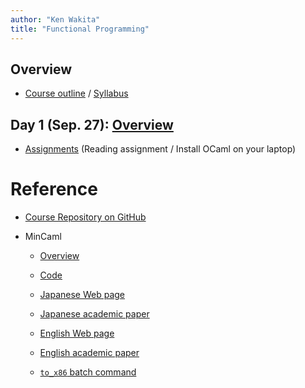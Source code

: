 ```yaml
---
author: "Ken Wakita"
title: "Functional Programming"
---
```


## Overview

- [Course outline](/fp2018/slide/00-outline.html) / [Syllabus](/fp2018/pdf/syllabus.pdf)

## Day 1 (Sep. 27): [Overview](/fp2018/slide/01-overview.html)

- [Assignments](/fp2018/slide/01-overview.html#assignments) (Reading assignment / Install OCaml on your laptop)

<!--

## Day 2 (Oct. 1): [Introduction to functional programming in OCaml (1)](/fp2018/slide/02-ocaml1.html)

- [Coding Assignment](/fp2018/page/assignment1.html) --- A few pages added on Sep. 30.  They reflect some of the questions raised during the class.

## Day 3 (Oct. 4): [Introduction to functional programming in OCaml (2)](/fp2018/slide/03-ocaml2.html)

## Day 4 (Oct. 11): [OCaml tools and standard libraries](/fp2018/slide/04-ocaml3.html) / [Examples](https://github.com/wakita/fp2018/tree/master/fp04/)

## Day 5 (Oct. 15): [Min-caml organization](/fp2018/slide/05-mincaml.html)

## Day 6 (Oct. 18): [Lexer / Parser / Abstract Syntax Tree](/fp2018/slide/06-parser.html) -- Reading assignment on Unification (see the slide)

## Day 7 (Oct. 22): [Typing](/fp2018/slide/07-typing.html), [A sample quiz](/fp2018/quiz/1019-unification.html)

## Day 8 (Oct. 25): [K-Normalization and $\alpha$ conversion](/fp2018/slide/08-knf.html), [Quiz](/fp2018/quiz/1023-unification.html)

## Day 9 (Oct. 29): [Optimization 1](/fp2018/slide/09-optimize.html), Checkout the [`ocamlinit.ml`](https://github.com/wakita/fp2018/blob/master/ocamlinit.ml) file.

## Day 10 (Nov. 1): [Optimization 2](/fp2018/slide/10-optimize.html)

## Day 11 (Nov. 3): [Closure Conversion](/fp2018/slide/11-closure.html) -- [Assignment](/fp2018/page/assignment3.html)
## Day 12 (Nov. 5): [Implementation of Closure Conversion](/fp2018/slide/12-closure.html)

## Day 13 (Nov. 8): [Virutal Code Generation](/fp2018/slide/13-virtual.html), [Register Allocation](/fp2018/slide/13-register.html)

## Day 14 (Nov. 12): [Register Allocation](/fp2018/slide/13-register.html) + small assignment to be announced on OCW-i
-->

# Reference

- [Course Repository on GitHub](https://github.com/wakita/fp2018)

- MinCaml
    - [Overview](/fp2018/mincaml/overview.pdf)

    - [Code](https://github.com/esumii/min-caml)

    - [Japanese Web page](http://esumii.github.io/min-caml/ )

    - [Japanese academic paper](http://esumii.github.io/min-caml/jpaper.pdf)

    - [English Web page](http://esumii.github.io/min-caml/index-e.html)

    - [English academic paper](http://esumii.github.io/min-caml/paper.pdf)

    - [`to_x86` batch command](https://github.com/wakita/fp2018/issues/1)
